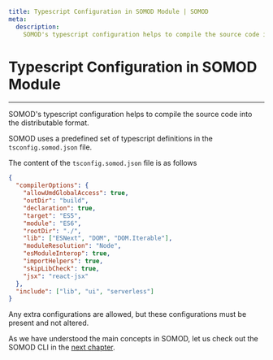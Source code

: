 ```YAML
title: Typescript Configuration in SOMOD Module | SOMOD
meta:
  description:
    SOMOD's typescript configuration helps to compile the source code into the distributable format.
```

# Typescript Configuration in SOMOD Module

---

SOMOD's typescript configuration helps to compile the source code into the distributable format.

SOMOD uses a predefined set of typescript definitions in the `tsconfig.somod.json` file.

The content of the `tsconfig.somod.json` file is as follows

```json
{
  "compilerOptions": {
    "allowUmdGlobalAccess": true,
    "outDir": "build",
    "declaration": true,
    "target": "ES5",
    "module": "ES6",
    "rootDir": "./",
    "lib": ["ESNext", "DOM", "DOM.Iterable"],
    "moduleResolution": "Node",
    "esModuleInterop": true,
    "importHelpers": true,
    "skipLibCheck": true,
    "jsx": "react-jsx"
  },
  "include": ["lib", "ui", "serverless"]
}
```

Any extra configurations are allowed, but these configurations must be present and not altered.

As we have understood the main concepts in SOMOD, let us check out the SOMOD CLI in the [next chapter](/reference/cli).

